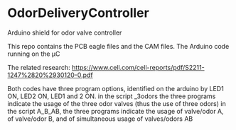 # OdorDeliveryController
Arduino shield for odor valve controller

This repo contains the PCB eagle files and the CAM files.
The Arduino code running on the µC

The related research:
https://www.cell.com/cell-reports/pdf/S2211-1247%2820%2930120-0.pdf


Both codes have three program options, identified on the arduino by LED1 ON, LED2 ON, LED1 and 2 ON.
in the script _3odors the three programs indicate the usage of the three odor valves (thus the use of three odors)
in the script A_B_AB, the three programs indicate the usage of valve/odor A, of valve/odor B, and of simultaneous usage of valves/odors AB
